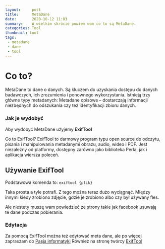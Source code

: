 ```yaml
---
layout:     post
title:      MetaDane
date:       2020-10-12 11:03
summary:    W wielkim skrócie powiem wam co to są MetaDane.
categories: Tool
thumbnail: tool
tags:
 - metadane
 - dane
 - tool
---
```


# Co to?

MetaDane to dane o danych. Są kluczem do uzyskania dostępu do danych badawczych, ich 
zrozumienia i ponownego wykorzystania. Istnieją trzy główne typy metadanych:
Metadane opisowe – dostarczają informacji niezbędnych do odszukania czy też identyfikacji zbioru danych.

### Jak je wydobyć

Aby wydobyć MetaDane użyjemy **ExifTool**

Co to ExifTool? ExifTool to darmowy program typu open source do odczytu, pisania i manipulowania metadanymi
obrazu, audio, wideo i PDF. Jest niezależny od platformy, dostępny zarówno jako biblioteka Perla, jak i 
aplikacja wiersza poleceń.

## Używanie ExifTool

Podstawowa komenda to: ```exiftool {plik}```

Taka prosta a tyle potrafi. Z tego można teraz dużo wyciągnąć.
Między innymi kiedy zrobiono zdjęcie, gdzie je zrobiono albo czy był używany fles.

Ale niestety muszę wam powiedzieć że strony takie jak facebook usuwają te dane
podczas pobierania.

### Edytacja

Za pomocą ExifTool można też edytować meta dane, ale po więcej zapraszam do <a href="https://www.youtube.com/watch?v=nkcqjpNsROs&ab_channel=Pasjainformatyki">Pasja informatyki</a>
Również na stronę twórcy <a href="https://exiftool.org/">ExifTool</a> 
